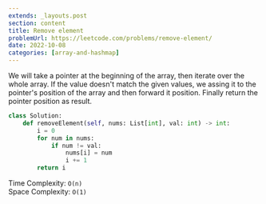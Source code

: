```yaml
---
extends: _layouts.post
section: content
title: Remove element
problemUrl: https://leetcode.com/problems/remove-element/
date: 2022-10-08
categories: [array-and-hashmap]
---
```


We will take a pointer at the beginning of the array, then iterate over the whole array. If the value doesn't match the given values, we assing it to the pointer's position of the array and then forward it position. Finally return the pointer position as result.

```python
class Solution:
    def removeElement(self, nums: List[int], val: int) -> int:
        i = 0
        for num in nums:
            if num != val:
                nums[i] = num
                i += 1
        return i
```

Time Complexity: `O(n)` <br/>
Space Complexity: `O(1)`
